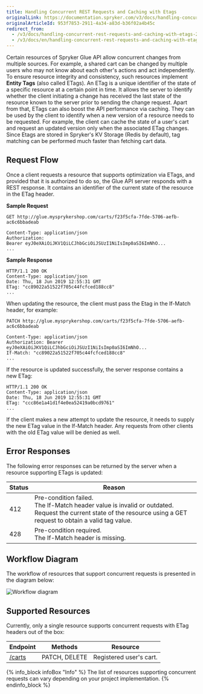 ```yaml
---
title: Handling Concurrent REST Requests and Caching with Etags
originalLink: https://documentation.spryker.com/v3/docs/handling-concurrent-rest-requests-and-caching-with-etags-201907
originalArticleId: 953f7853-2911-4a34-a83d-b36f02a4b45c
redirect_from:
  - /v3/docs/handling-concurrent-rest-requests-and-caching-with-etags-201907
  - /v3/docs/en/handling-concurrent-rest-requests-and-caching-with-etags-201907
---
```


Certain resources of Spryker Glue API allow concurrent changes from multiple sources. For example, a shared cart can be changed by multiple users who may not know about each other's actions and act independently. To ensure resource integrity and consistency, such resources implement **Entity Tags** (also called ETags). An ETag is a unique identifier of the state of a specific resource at a certain point in time. It allows the server to identify whether the client initiating a change has received the last state of the resource known to the server prior to sending the change request.
Apart from that, ETags can also boost the API performance via caching. They can be used by the client to identify when a new version of a resource needs to be requested. For example, the client can cache the state of a user's cart and request an updated version only when the associated ETag changes. Since Etags are stored in Spryker's KV Storage (Redis by default), tag matching can be performed much faster than fetching cart data.

## Request Flow
Once a client requests a resource that supports optimization via ETags, and provided that it is authorized to do so, the Glue API server responds with a REST response. It contains an identifier of the current state of the resource in the ETag header.

**Sample Request**

```
GET http://glue.mysprykershop.com/carts/f23f5cfa-7fde-5706-aefb-ac6c6bbadeab

Content-Type: application/json
Authorization: Bearer eyJ0eXAiOiJKV1QiLCJhbGciOiJSUzI1NiIsImp0aSI6ImNhO...
...
```

**Sample Response**

```
HTTP/1.1 200 OK
Content-Type: application/json
Date: Thu, 18 Jun 2019 12:55:31 GMT
ETag: "cc89022a51522f705c44fcfced188cc8"
...
```

When updating the resource, the client must pass the Etag in the If-Match header, for example:

```
PATCH http://glue.mysprykershop.com/carts/f23f5cfa-7fde-5706-aefb-ac6c6bbadeab

Content-Type: application/json
Authorization: Bearer eyJ0eXAiOiJKV1QiLCJhbGciOiJSUzI1NiIsImp0aSI6ImNhO...
If-Match: "cc89022a51522f705c44fcfced188cc8"
...
```

If the resource is updated successfully, the server response contains a new ETag:

```
HTTP/1.1 200 OK
Content-Type: application/json
Date: Thu, 18 Jun 2019 12:55:31 GMT
ETag: "ccc86e1a41d1f4e0ea52419a0bcd9761"
...
```

If the client makes a new attempt to update the resource, it needs to supply the new ETag value in the If-Match header. Any requests from other clients with the old ETag value will be denied as well.

## Error Responses
The following error responses can be returned by the server when a resource supporting ETags is updated:

| Status | Reason |
| --- | --- |
| 412 | Pre-condition failed.</br>The If-Match header value is invalid or outdated. </br>Request the current state of the resource using a GET request to obtain a valid tag value. |
| 428 | Pre-condition required.</br>The If-Match header is missing. |

## Workflow Diagram
The workflow of resources that support concurrent requests is presented in the diagram below:

![Workflow diagram](https://spryker.s3.eu-central-1.amazonaws.com/docs/Glue+API/Glue+API+Storefront+Guides/Handling+Concurrent+REST+Requests+and+Caching+with+Etags/entity-tag-process-flow.png)

## Supported Resources
Currently, only a single resource supports concurrent requests with ETag headers out of the box:

| Endpoint | Methods | Resource |
| --- | --- | --- |
| [/carts](/docs/scos/dev/glue-api-guides/{{page.version}}/rest-api-reference.html#/carts) | PATCH, DELETE | Registered user's cart. |

{% info_block infoBox "Info" %}
The list of resources supporting concurrent requests can vary depending on your project implementation.
{% endinfo_block %}
